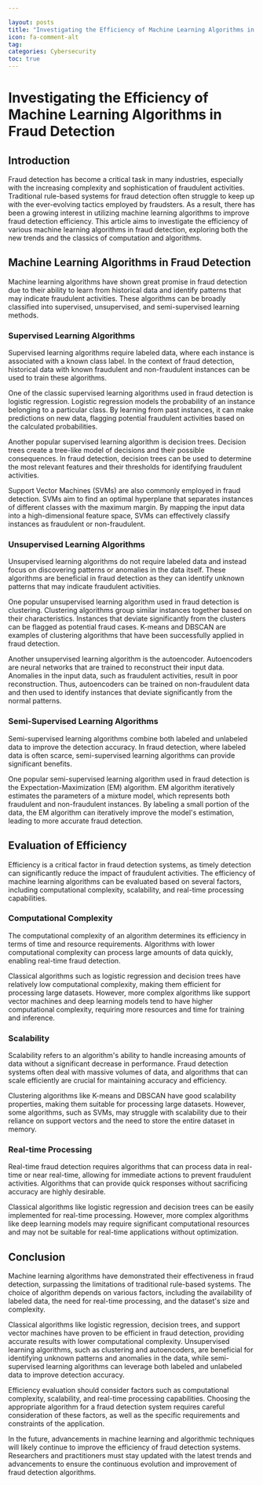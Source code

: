 ```yaml
---

layout: posts
title: "Investigating the Efficiency of Machine Learning Algorithms in Fraud Detection"
icon: fa-comment-alt
tag:      
categories: Cybersecurity
toc: true
---
```




# Investigating the Efficiency of Machine Learning Algorithms in Fraud Detection

## Introduction

Fraud detection has become a critical task in many industries, especially with the increasing complexity and sophistication of fraudulent activities. Traditional rule-based systems for fraud detection often struggle to keep up with the ever-evolving tactics employed by fraudsters. As a result, there has been a growing interest in utilizing machine learning algorithms to improve fraud detection efficiency. This article aims to investigate the efficiency of various machine learning algorithms in fraud detection, exploring both the new trends and the classics of computation and algorithms.

## Machine Learning Algorithms in Fraud Detection

Machine learning algorithms have shown great promise in fraud detection due to their ability to learn from historical data and identify patterns that may indicate fraudulent activities. These algorithms can be broadly classified into supervised, unsupervised, and semi-supervised learning methods.

### Supervised Learning Algorithms

Supervised learning algorithms require labeled data, where each instance is associated with a known class label. In the context of fraud detection, historical data with known fraudulent and non-fraudulent instances can be used to train these algorithms.

One of the classic supervised learning algorithms used in fraud detection is logistic regression. Logistic regression models the probability of an instance belonging to a particular class. By learning from past instances, it can make predictions on new data, flagging potential fraudulent activities based on the calculated probabilities.

Another popular supervised learning algorithm is decision trees. Decision trees create a tree-like model of decisions and their possible consequences. In fraud detection, decision trees can be used to determine the most relevant features and their thresholds for identifying fraudulent activities.

Support Vector Machines (SVMs) are also commonly employed in fraud detection. SVMs aim to find an optimal hyperplane that separates instances of different classes with the maximum margin. By mapping the input data into a high-dimensional feature space, SVMs can effectively classify instances as fraudulent or non-fraudulent.

### Unsupervised Learning Algorithms

Unsupervised learning algorithms do not require labeled data and instead focus on discovering patterns or anomalies in the data itself. These algorithms are beneficial in fraud detection as they can identify unknown patterns that may indicate fraudulent activities.

One popular unsupervised learning algorithm used in fraud detection is clustering. Clustering algorithms group similar instances together based on their characteristics. Instances that deviate significantly from the clusters can be flagged as potential fraud cases. K-means and DBSCAN are examples of clustering algorithms that have been successfully applied in fraud detection.

Another unsupervised learning algorithm is the autoencoder. Autoencoders are neural networks that are trained to reconstruct their input data. Anomalies in the input data, such as fraudulent activities, result in poor reconstruction. Thus, autoencoders can be trained on non-fraudulent data and then used to identify instances that deviate significantly from the normal patterns.

### Semi-Supervised Learning Algorithms

Semi-supervised learning algorithms combine both labeled and unlabeled data to improve the detection accuracy. In fraud detection, where labeled data is often scarce, semi-supervised learning algorithms can provide significant benefits.

One popular semi-supervised learning algorithm used in fraud detection is the Expectation-Maximization (EM) algorithm. EM algorithm iteratively estimates the parameters of a mixture model, which represents both fraudulent and non-fraudulent instances. By labeling a small portion of the data, the EM algorithm can iteratively improve the model's estimation, leading to more accurate fraud detection.

## Evaluation of Efficiency

Efficiency is a critical factor in fraud detection systems, as timely detection can significantly reduce the impact of fraudulent activities. The efficiency of machine learning algorithms can be evaluated based on several factors, including computational complexity, scalability, and real-time processing capabilities.

### Computational Complexity

The computational complexity of an algorithm determines its efficiency in terms of time and resource requirements. Algorithms with lower computational complexity can process large amounts of data quickly, enabling real-time fraud detection.

Classical algorithms such as logistic regression and decision trees have relatively low computational complexity, making them efficient for processing large datasets. However, more complex algorithms like support vector machines and deep learning models tend to have higher computational complexity, requiring more resources and time for training and inference.

### Scalability

Scalability refers to an algorithm's ability to handle increasing amounts of data without a significant decrease in performance. Fraud detection systems often deal with massive volumes of data, and algorithms that can scale efficiently are crucial for maintaining accuracy and efficiency.

Clustering algorithms like K-means and DBSCAN have good scalability properties, making them suitable for processing large datasets. However, some algorithms, such as SVMs, may struggle with scalability due to their reliance on support vectors and the need to store the entire dataset in memory.

### Real-time Processing

Real-time fraud detection requires algorithms that can process data in real-time or near real-time, allowing for immediate actions to prevent fraudulent activities. Algorithms that can provide quick responses without sacrificing accuracy are highly desirable.

Classical algorithms like logistic regression and decision trees can be easily implemented for real-time processing. However, more complex algorithms like deep learning models may require significant computational resources and may not be suitable for real-time applications without optimization.

## Conclusion

Machine learning algorithms have demonstrated their effectiveness in fraud detection, surpassing the limitations of traditional rule-based systems. The choice of algorithm depends on various factors, including the availability of labeled data, the need for real-time processing, and the dataset's size and complexity.

Classical algorithms like logistic regression, decision trees, and support vector machines have proven to be efficient in fraud detection, providing accurate results with lower computational complexity. Unsupervised learning algorithms, such as clustering and autoencoders, are beneficial for identifying unknown patterns and anomalies in the data, while semi-supervised learning algorithms can leverage both labeled and unlabeled data to improve detection accuracy.

Efficiency evaluation should consider factors such as computational complexity, scalability, and real-time processing capabilities. Choosing the appropriate algorithm for a fraud detection system requires careful consideration of these factors, as well as the specific requirements and constraints of the application.

In the future, advancements in machine learning and algorithmic techniques will likely continue to improve the efficiency of fraud detection systems. Researchers and practitioners must stay updated with the latest trends and advancements to ensure the continuous evolution and improvement of fraud detection algorithms.